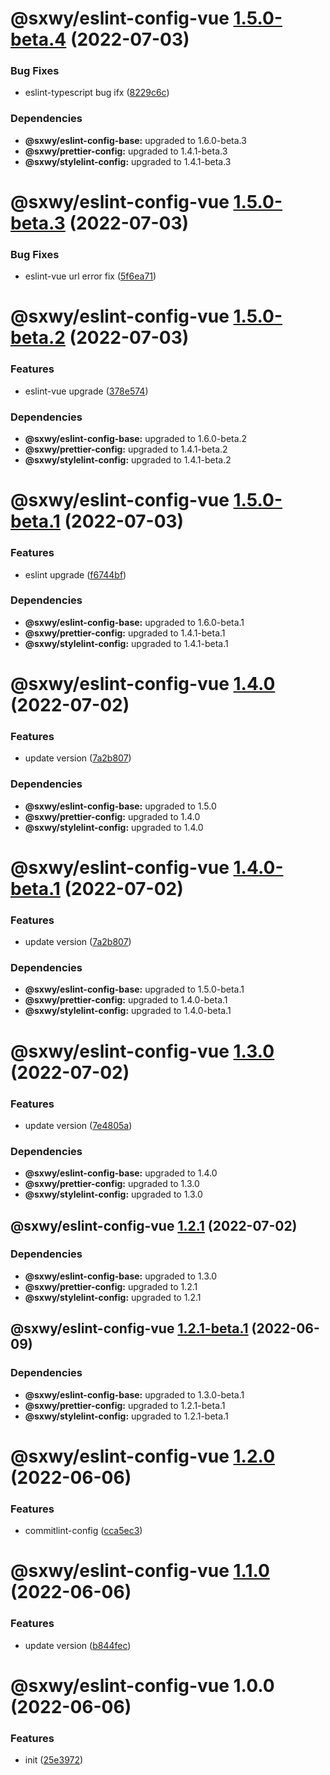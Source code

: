 # @sxwy/eslint-config-vue [1.5.0-beta.4](https://github.com/sxwy/standard/compare/@sxwy/eslint-config-vue@1.5.0-beta.3...@sxwy/eslint-config-vue@1.5.0-beta.4) (2022-07-03)


### Bug Fixes

* eslint-typescript bug ifx ([8229c6c](https://github.com/sxwy/standard/commit/8229c6c38277356d1717dcc81e02718e454b3a3f))





### Dependencies

* **@sxwy/eslint-config-base:** upgraded to 1.6.0-beta.3
* **@sxwy/prettier-config:** upgraded to 1.4.1-beta.3
* **@sxwy/stylelint-config:** upgraded to 1.4.1-beta.3

# @sxwy/eslint-config-vue [1.5.0-beta.3](https://github.com/sxwy/standard/compare/@sxwy/eslint-config-vue@1.5.0-beta.2...@sxwy/eslint-config-vue@1.5.0-beta.3) (2022-07-03)


### Bug Fixes

* eslint-vue url error fix ([5f6ea71](https://github.com/sxwy/standard/commit/5f6ea714747da2cd62e2ffb3a61a0e2385991525))

# @sxwy/eslint-config-vue [1.5.0-beta.2](https://github.com/sxwy/standard/compare/@sxwy/eslint-config-vue@1.5.0-beta.1...@sxwy/eslint-config-vue@1.5.0-beta.2) (2022-07-03)


### Features

* eslint-vue upgrade ([378e574](https://github.com/sxwy/standard/commit/378e574f9048ead94905d5a0dfe2f7a68e961642))





### Dependencies

* **@sxwy/eslint-config-base:** upgraded to 1.6.0-beta.2
* **@sxwy/prettier-config:** upgraded to 1.4.1-beta.2
* **@sxwy/stylelint-config:** upgraded to 1.4.1-beta.2

# @sxwy/eslint-config-vue [1.5.0-beta.1](https://github.com/sxwy/standard/compare/@sxwy/eslint-config-vue@1.4.0...@sxwy/eslint-config-vue@1.5.0-beta.1) (2022-07-03)


### Features

* eslint upgrade ([f6744bf](https://github.com/sxwy/standard/commit/f6744bf6cfbaff6eee30d191041262fd036411e4))





### Dependencies

* **@sxwy/eslint-config-base:** upgraded to 1.6.0-beta.1
* **@sxwy/prettier-config:** upgraded to 1.4.1-beta.1
* **@sxwy/stylelint-config:** upgraded to 1.4.1-beta.1

# @sxwy/eslint-config-vue [1.4.0](https://github.com/sxwy/standard/compare/@sxwy/eslint-config-vue@1.3.0...@sxwy/eslint-config-vue@1.4.0) (2022-07-02)


### Features

* update version ([7a2b807](https://github.com/sxwy/standard/commit/7a2b80790c5429888dff064f1feafb748a308f31))





### Dependencies

* **@sxwy/eslint-config-base:** upgraded to 1.5.0
* **@sxwy/prettier-config:** upgraded to 1.4.0
* **@sxwy/stylelint-config:** upgraded to 1.4.0

# @sxwy/eslint-config-vue [1.4.0-beta.1](https://github.com/sxwy/standard/compare/@sxwy/eslint-config-vue@1.3.0...@sxwy/eslint-config-vue@1.4.0-beta.1) (2022-07-02)


### Features

* update version ([7a2b807](https://github.com/sxwy/standard/commit/7a2b80790c5429888dff064f1feafb748a308f31))





### Dependencies

* **@sxwy/eslint-config-base:** upgraded to 1.5.0-beta.1
* **@sxwy/prettier-config:** upgraded to 1.4.0-beta.1
* **@sxwy/stylelint-config:** upgraded to 1.4.0-beta.1

# @sxwy/eslint-config-vue [1.3.0](https://github.com/sxwy/standard/compare/@sxwy/eslint-config-vue@1.2.1...@sxwy/eslint-config-vue@1.3.0) (2022-07-02)


### Features

* update version ([7e4805a](https://github.com/sxwy/standard/commit/7e4805ac5bf883932297cf88f796e9735e0f4e2f))





### Dependencies

* **@sxwy/eslint-config-base:** upgraded to 1.4.0
* **@sxwy/prettier-config:** upgraded to 1.3.0
* **@sxwy/stylelint-config:** upgraded to 1.3.0

## @sxwy/eslint-config-vue [1.2.1](https://github.com/sxwy/standard/compare/@sxwy/eslint-config-vue@1.2.0...@sxwy/eslint-config-vue@1.2.1) (2022-07-02)

### Dependencies

- **@sxwy/eslint-config-base:** upgraded to 1.3.0
- **@sxwy/prettier-config:** upgraded to 1.2.1
- **@sxwy/stylelint-config:** upgraded to 1.2.1

## @sxwy/eslint-config-vue [1.2.1-beta.1](https://github.com/sxwy/standard/compare/@sxwy/eslint-config-vue@1.2.0...@sxwy/eslint-config-vue@1.2.1-beta.1) (2022-06-09)

### Dependencies

- **@sxwy/eslint-config-base:** upgraded to 1.3.0-beta.1
- **@sxwy/prettier-config:** upgraded to 1.2.1-beta.1
- **@sxwy/stylelint-config:** upgraded to 1.2.1-beta.1

# @sxwy/eslint-config-vue [1.2.0](https://github.com/sxwy/standard/compare/@sxwy/eslint-config-vue@1.1.0...@sxwy/eslint-config-vue@1.2.0) (2022-06-06)

### Features

- commitlint-config ([cca5ec3](https://github.com/sxwy/standard/commit/cca5ec343f14d5d666d08681b725c03d3a4277d8))

# @sxwy/eslint-config-vue [1.1.0](https://github.com/sxwy/standard/compare/@sxwy/eslint-config-vue@1.0.0...@sxwy/eslint-config-vue@1.1.0) (2022-06-06)

### Features

- update version ([b844fec](https://github.com/sxwy/standard/commit/b844fec212ea7a6dd8d5d1f056c97adb9d8b31cf))

# @sxwy/eslint-config-vue 1.0.0 (2022-06-06)

### Features

- init ([25e3972](https://github.com/sxwy/standard/commit/25e3972b65d2b66d1057b4387fd3a2e079a28a92))
